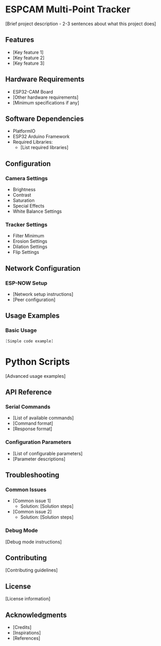 # ESPCAM Multi-Point Tracker

[Brief project description - 2-3 sentences about what this project does]

## Features

- [Key feature 1]
- [Key feature 2]
- [Key feature 3]

## Hardware Requirements

- ESP32-CAM Board
- [Other hardware requirements]
- [Minimum specifications if any]

## Software Dependencies

- PlatformIO
- ESP32 Arduino Framework
- Required Libraries:
  - [List required libraries]


## Configuration

### Camera Settings
- Brightness
- Contrast
- Saturation
- Special Effects
- White Balance Settings

### Tracker Settings
- Filter Minimum
- Erosion Settings
- Dilation Settings
- Flip Settings

## Network Configuration

### ESP-NOW Setup
- [Network setup instructions]
- [Peer configuration]

## Usage Examples

### Basic Usage
```cpp
[Simple code example]
```

# Python Scripts 
[Advanced usage examples]

## API Reference

### Serial Commands
- [List of available commands]
- [Command format]
- [Response format]

### Configuration Parameters
- [List of configurable parameters]
- [Parameter descriptions]

## Troubleshooting

### Common Issues
- [Common issue 1]
  - Solution: [Solution steps]
- [Common issue 2]
  - Solution: [Solution steps]

### Debug Mode
[Debug mode instructions]

## Contributing

[Contributing guidelines]

## License

[License information]

## Acknowledgments

- [Credits]
- [Inspirations]
- [References]
